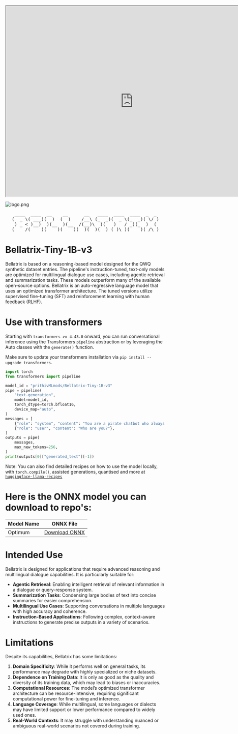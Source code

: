 <iframe src="https://bellatrix-tiny3-1b-webgpu.vercel.app/" width="800" height="600"></iframe>

![logo.png](https://cdn-uploads.huggingface.co/production/uploads/65bb837dbfb878f46c77de4c/Rqm-Qx8AvbHFFbFbVY93X.png)

<pre align="center">
 ____  ____  __    __      __   ____  ____  ____  _  _ 
(  _ \( ___)(  )  (  )    /__\ (_  _)(  _ \(_  _)( \/ )
 ) _ < )__)  )(__  )(__  /(__)\  )(   )   / _)(_  )  ( 
(____/(____)(____)(____)(__)(__)(__) (_)\_)(____)(_/\_)
</pre>

# **Bellatrix-Tiny-1B-v3**

Bellatrix is based on a reasoning-based model designed for the QWQ synthetic dataset entries. The pipeline's instruction-tuned, text-only models are optimized for multilingual dialogue use cases, including agentic retrieval and summarization tasks. These models outperform many of the available open-source options. Bellatrix is an auto-regressive language model that uses an optimized transformer architecture. The tuned versions utilize supervised fine-tuning (SFT) and reinforcement learning with human feedback (RLHF).

# **Use with transformers**

Starting with `transformers >= 4.43.0` onward, you can run conversational inference using the Transformers `pipeline` abstraction or by leveraging the Auto classes with the `generate()` function.

Make sure to update your transformers installation via `pip install --upgrade transformers`.

```python
import torch
from transformers import pipeline

model_id = "prithivMLmods/Bellatrix-Tiny-1B-v3"
pipe = pipeline(
    "text-generation",
    model=model_id,
    torch_dtype=torch.bfloat16,
    device_map="auto",
)
messages = [
    {"role": "system", "content": "You are a pirate chatbot who always responds in pirate speak!"},
    {"role": "user", "content": "Who are you?"},
]
outputs = pipe(
    messages,
    max_new_tokens=256,
)
print(outputs[0]["generated_text"][-1])
```

Note: You can also find detailed recipes on how to use the model locally, with `torch.compile()`, assisted generations, quantised and more at [`huggingface-llama-recipes`](https://github.com/huggingface/huggingface-llama-recipes)


# **Here is the ONNX model you can download to repo's:**

| Model Name | ONNX File |
|------------|-----------|
| Optimum | [Download ONNX](https://huggingface.co/spaces/prithivMLmods/convert-to-onnx-dir) |


# **Intended Use**  
Bellatrix is designed for applications that require advanced reasoning and multilingual dialogue capabilities. It is particularly suitable for:  
- **Agentic Retrieval**: Enabling intelligent retrieval of relevant information in a dialogue or query-response system.  
- **Summarization Tasks**: Condensing large bodies of text into concise summaries for easier comprehension.  
- **Multilingual Use Cases**: Supporting conversations in multiple languages with high accuracy and coherence.  
- **Instruction-Based Applications**: Following complex, context-aware instructions to generate precise outputs in a variety of scenarios.

# **Limitations**  
Despite its capabilities, Bellatrix has some limitations:  
1. **Domain Specificity**: While it performs well on general tasks, its performance may degrade with highly specialized or niche datasets.  
2. **Dependence on Training Data**: It is only as good as the quality and diversity of its training data, which may lead to biases or inaccuracies.  
3. **Computational Resources**: The model’s optimized transformer architecture can be resource-intensive, requiring significant computational power for fine-tuning and inference.  
4. **Language Coverage**: While multilingual, some languages or dialects may have limited support or lower performance compared to widely used ones.  
5. **Real-World Contexts**: It may struggle with understanding nuanced or ambiguous real-world scenarios not covered during training.
